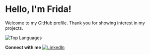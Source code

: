 # Hello, I'm Frida!

Welcome to my GitHub profile.
Thank you for showing interest in my projects.

![Top Languages](https://github-readme-stats.vercel.app/api/top-langs/?username=fridavhaf&layout=compact&theme=dark)

**Connect with me** [![LinkedIn](https://img.shields.io/badge/LinkedIn-0077B5?style=for-the-badge&logo=linkedin&logoColor=white)](https://www.linkedin.com/in/fridavhaf/)
